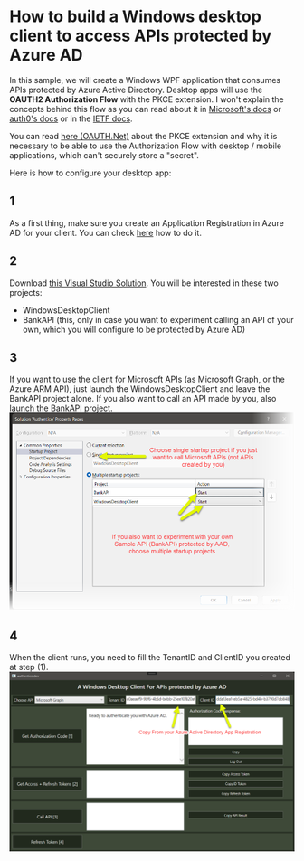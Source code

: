 # How to build a Windows desktop client to access APIs protected by Azure AD 
In this sample, we will create a Windows WPF application that consumes APIs protected by Azure Active Directory. Desktop apps will use the **OAUTH2 Authorization Flow** with the PKCE extension. I won't explain the concepts behind this flow as you can read about it in [Microsoft's docs](https://docs.microsoft.com/en-us/azure/active-directory/develop/v2-oauth2-auth-code-flow) or [auth0's docs](https://auth0.com/docs/get-started/authentication-and-authorization-flow/authorization-code-flow) or in the [IETF docs](https://datatracker.ietf.org/doc/html/rfc6749#section-4.1).

You can read [here (OAUTH.Net)](https://oauth.net/2/pkce/) about the PKCE extension and why it is necessary to be able to use the Authorization Flow with desktop / mobile applications, which can't securely store a "secret".

Here is how to configure your desktop app:
## 1
As a first thing, make sure you create an Application Registration in Azure AD for your client. You can check [here](CreateAClientApplicationInAzureActiveDirectory.md) how to do it.
## 2
Download [this Visual Studio Solution](https://github.com/RiccardoGMoschetti/authentico). You will be interested in these two projects:
- WindowsDesktopClient
- BankAPI (this, only in case you want to experiment calling an API of your own, which you will configure to be protected by Azure AD)

## 3
If you want to use the client for Microsoft APIs (as Microsoft Graph, or the Azure ARM API), just launch the WindowsDesktopClient and leave the BankAPI project alone. If you also want to call an API made by you, also launch the BankAPI project.
<img src="images/StartWindowsDesktopProject.png" height="20%" alt="Startup Project in Windows Desktop"/>

## 4
When the client runs, you need to fill the TenantID and ClientID you created at step (1).
<img src="images/WindowsDesktopClientForAzureADOverview.png" height="20%" alt="Startup Project in Windows Desktop"/>

